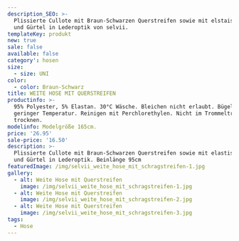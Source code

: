 ```yaml
---
description_SEO: >-
  Plissierte Cullote mit Braun-Schwarzen Querstreifen sowie mit elstaischem Bund
  und Gürtel in Lederoptik von selvii.
templateKey: produkt
new: true
sale: false
available: false
category': hosen
size:
  - size: UNI
color:
  - color: Braun-Schwarz
title: WEITE HOSE MIT QUERSTREIFEN
productinfo: >-
  95% Polyester, 5% Elastan. 30°C Wäsche. Bleichen nicht erlaubt. Bügeln mit
  geringer Temperatur. Reinigen mit Perchlorethylen. Nicht im Trommeltrockner
  trocknen.
modelinfo: Modelgröße 165cm.
price: '26.95'
sale-price: '16.50'
description: >-
  Plissierte Cullote mit Braun-Schwarzen Querstreifen sowie mit elastischem Bund
  und Gürtel in Lederoptik. Beinlänge 95cm
featuredImage: /img/selvii_weite_hose_mit_schragstreifen-1.jpg
gallery:
  - alt: Weite Hose mit Querstreifen
    image: /img/selvii_weite_hose_mit_schragstreifen-1.jpg
  - alt: Weite Hose mit Querstreifen
    image: /img/selvii_weite_hose_mit_schragstreifen-2.jpg
  - alt: Weite Hose mit Querstreifen
    image: /img/selvii_weite_hose_mit_schragstreifen-3.jpg
tags:
  - Hose
---
```


